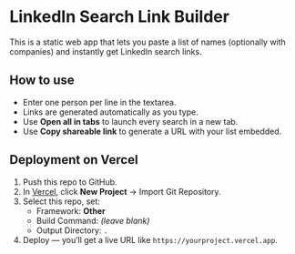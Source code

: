 # LinkedIn Search Link Builder

This is a static web app that lets you paste a list of names (optionally with companies) and instantly get LinkedIn search links.

## How to use
- Enter one person per line in the textarea.
- Links are generated automatically as you type.
- Use **Open all in tabs** to launch every search in a new tab.
- Use **Copy shareable link** to generate a URL with your list embedded.

## Deployment on Vercel
1. Push this repo to GitHub.
2. In [Vercel](https://vercel.com), click **New Project** → Import Git Repository.
3. Select this repo, set:
   - Framework: **Other**
   - Build Command: *(leave blank)*
   - Output Directory: `.`
4. Deploy — you’ll get a live URL like `https://yourproject.vercel.app`.
